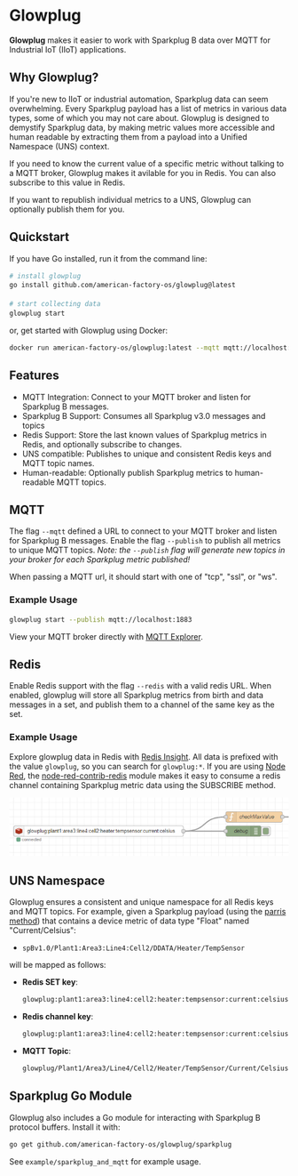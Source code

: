 # Glowplug
**Glowplug** makes it easier to work with Sparkplug B data over MQTT for Industrial IoT (IIoT) applications.

## Why Glowplug?
If you're new to IIoT or industrial automation, Sparkplug data can seem overwhelming. Every Sparkplug payload has a list of metrics in various data types, some of which you may not care about. Glowplug is designed to demystify Sparkplug data, by making metric values more accessible and human readable by extracting them from a payload into a Unified Namespace (UNS) context.

If you need to know the current value of a specific metric without talking to a MQTT broker, Glowplug makes it avilable for you in Redis. You can also subscribe to this value in Redis.

If you want to republish individual metrics to a UNS, Glowplug can optionally publish them for you.

## Quickstart

If you have Go installed, run it from the command line:

```bash
# install glowplug
go install github.com/american-factory-os/glowplug@latest

# start collecting data
glowplug start
```

or, get started with Glowplug using Docker:

```bash
docker run american-factory-os/glowplug:latest --mqtt mqtt://localhost:1883 --redis redis://localhost:6379 
```

## Features

* MQTT Integration: Connect to your MQTT broker and listen for Sparkplug B messages.
* Sparkplug B Support: Consumes all Sparkplug v3.0 messages and topics
* Redis Support: Store the last known values of Sparkplug metrics in Redis, and optionally subscribe to changes.
* UNS compatible: Publishes to unique and consistent Redis keys and MQTT topic names.
* Human-readable: Optionally publish Sparkplug metrics to human-readable MQTT topics.

## MQTT
The flag `--mqtt` defined a URL to connect to your MQTT broker and listen for Sparkplug B messages. Enable the flag `--publish` to publish all metrics to unique MQTT topics. *Note: the `--publish` flag will generate new topics in your broker for each Sparkplug metric published!*

When passing a MQTT url, it should start with one of "tcp", "ssl", or "ws".

### Example Usage
```bash
glowplug start --publish mqtt://localhost:1883
```
View your MQTT broker directly with [MQTT Explorer](https://mqtt-explorer.com/).

## Redis
Enable Redis support with the flag `--redis` with a valid redis URL. When enabled, glowplug will store all Sparkplug metrics from birth and data messages in a set, and publish them to a channel of the same key as the set.

### Example Usage

Explore glowplug data in Redis with [Redis Insight](https://redis.io/insight/). All data is prefixed with the value `glowplug`, so you can search for `glowplug:*`. If you are using [Node Red](https://nodered.org/), the [node-red-contrib-redis](https://flows.nodered.org/node/node-red-contrib-redis) module makes it easy to consume a redis channel containing Sparkplug metric data using the SUBSCRIBE method.

<img src="example/redis-in-node-red.png" />

## UNS Namespace

Glowplug ensures a consistent and unique namespace for all Redis keys and MQTT topics. For example, given a Sparkplug payload (using the [parris method](https://www.hivemq.com/blog/implementing-unified-namespace-uns-mqtt-sparkplug/)) that contains a device metric of data type "Float" named "Current/Celsius":

* `spBv1.0/Plant1:Area3:Line4:Cell2/DDATA/Heater/TempSensor`

will be mapped as follows:

- **Redis SET key**:
    ```txt
    glowplug:plant1:area3:line4:cell2:heater:tempsensor:current:celsius
    ```
- **Redis channel key**:
    ```txt
    glowplug:plant1:area3:line4:cell2:heater:tempsensor:current:celsius
    ```    
- **MQTT Topic**:
    ```txt
    glowplug/Plant1/Area3/Line4/Cell2/Heater/TempSensor/Current/Celsius
    ```

## Sparkplug Go Module

Glowplug also includes a Go module for interacting with Sparkplug B protocol buffers. Install it with:

```bash
go get github.com/american-factory-os/glowplug/sparkplug
```

See `example/sparkplug_and_mqtt` for example usage.


